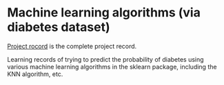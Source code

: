 # Machine learning algorithms (via diabetes dataset)

[Project rocord](https://github.com/ZsyRock/ML-for-Diabetes-Prediction/tree/main/Project%20records) is the complete project record.

Learning records of trying to predict the probability of diabetes using various machine learning algorithms in the sklearn package, including the KNN algorithm, etc.

